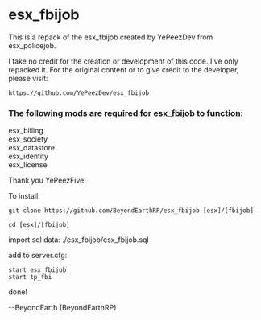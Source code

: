 # esx_fbijob

This is a repack of the esx_fbijob created by YePeezDev from esx_policejob. 

I take no credit for the creation or development of this code.  I've only repacked it.
For the original content or to give credit to the developer, please visit:

    https://github.com/YePeezDev/esx_fbijob

<h3>The following mods are required for esx_fbijob to function:</h3>

esx_billing
<br>
esx_society
<br>
esx_datastore
<br>
esx_identity
<br>
esx_license

Thank you YePeezFive!

To install:

```
git clone https://github.com/BeyondEarthRP/esx_fbijob [esx]/[fbijob]

cd [esx]/[fbijob]
```
import sql data: ./esx_fbijob/esx_fbijob.sql

add to server.cfg:
```
start esx_fbijob
start tp_fbi
```
done!

--BeyondEarth (BeyondEarthRP)

